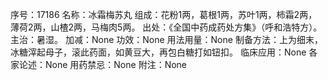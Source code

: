 序号：17186
名称：冰霜梅苏丸
组成：花粉1两，葛根1两，苏叶1两，柿霜2两，薄荷2两，山楂2两，马梅肉5两。
出处：《全国中药成药处方集》（呼和浩特方）。
主治：暑湿。
加减：None
功效：None
用法用量：None
制备方法：上为细末，冰糖滓起母子，滚此药面，如黄豆大，再包白糖打如钮扣。
临床应用：None
各家论述：None
用药禁忌：None
附注：None
